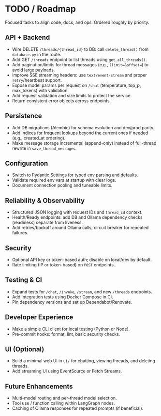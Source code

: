 # TODO / Roadmap

Focused tasks to align code, docs, and ops. Ordered roughly by priority.

## API + Backend
- Wire DELETE `/threads/{thread_id}` to DB: call `delete_thread()` from `database.py` in the route.
- Add GET `/threads` endpoint to list threads using `get_all_threads()`.
- Add pagination/limits for thread messages (e.g., `?limit=&offset=`) to avoid large payloads.
- Improve SSE streaming headers: use `text/event-stream` and proper `retry`/heartbeat support.
- Expose model params per request on `/chat` (temperature, top_p, max_tokens) with validation.
- Add request validation and size limits to protect the service.
- Return consistent error objects across endpoints.

## Persistence
- Add DB migrations (Alembic) for schema evolution and dev/prod parity.
- Add indices for frequent lookups beyond the current ones if needed (e.g., created_at ordering).
- Make message storage incremental (append-only) instead of full-thread rewrite in `save_thread_messages`.

## Configuration
- Switch to Pydantic Settings for typed env parsing and defaults.
- Validate required env vars at startup with clear logs.
- Document connection pooling and tuneable limits.

## Reliability & Observability
- Structured JSON logging with request IDs and `thread_id` context.
- Health/Ready endpoints: add DB and Ollama dependency checks (readiness) separate from liveness.
- Add retries/backoff around Ollama calls; circuit breaker for repeated failures.

## Security
- Optional API key or token-based auth; disable on local/dev by default.
- Rate limiting (IP or token-based) on `POST` endpoints.

## Testing & CI
- Expand tests for `/chat`, `/invoke`, `/stream`, and new `/threads` endpoints.
- Add integration tests using Docker Compose in CI.
- Pin dependency versions and set up Dependabot/Renovate.

## Developer Experience
- Make a simple CLI client for local testing (Python or Node).
- Pre-commit hooks: format, lint, basic security checks.

## UI (Optional)
- Build a minimal web UI in `ui/` for chatting, viewing threads, and deleting threads.
- Add streaming UI using EventSource or Fetch Streams.

## Future Enhancements
- Multi-model routing and per-thread model selection.
- Tool use / function calling within LangGraph nodes.
- Caching of Ollama responses for repeated prompts (if beneficial).

